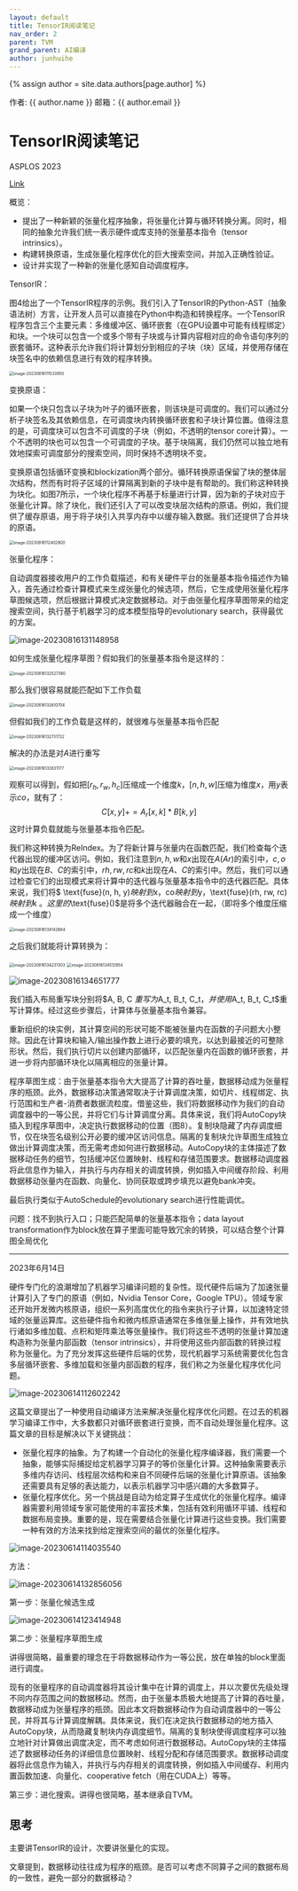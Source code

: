 ```yaml
---
layout: default
title: TensorIR阅读笔记
nav_order: 2
parent: TVM
grand_parent: AI编译
author: junhuihe
---
```


{% assign author = site.data.authors[page.author] %}
<div> 作者: {{ author.name }}  
 邮箱：{{ author.email }}
</div>

<script type="text/javascript" async
  src="https://cdnjs.cloudflare.com/ajax/libs/mathjax/2.7.7/MathJax.js?config=TeX-MML-AM_CHTML">
</script>

<script type="text/x-mathjax-config">
  MathJax.Hub.Config({
    tex2jax: {
      inlineMath: [['$','$'], ['\\(','\\)']],
      processEscapes: true
    }
  });
</script>

# TensorIR阅读笔记

ASPLOS 2023

[Link](./TensorIR.pdf)

概览：

- 提出了一种新颖的张量化程序抽象，将张量化计算与循环转换分离。同时，相同的抽象允许我们统一表示硬件或库支持的张量基本指令（tensor intrinsics）。 
- 构建转换原语，生成张量化程序优化的巨大搜索空间，并加入正确性验证。 
- 设计并实现了一种新的张量化感知自动调度程序。

TensorIR：

图4给出了一个TensorIR程序的示例。我们引入了TensorIR的Python-AST（抽象语法树）方言，让开发人员可以直接在Python中构造和转换程序。一个TensorIR程序包含三个主要元素：多维缓冲区、循环嵌套（在GPU设置中可能有线程绑定）和块。一个块可以包含一个或多个带有子块或与计算内容相对应的命令语句序列的嵌套循环。这种表示允许我们将计算划分到相应的子块（块）区域，并使用存储在块签名中的依赖信息进行有效的程序转换。

<img src="./TensorIR%E9%98%85%E8%AF%BB%E7%AC%94%E8%AE%B0.assets/image-20230816111533950.png" alt="image-20230816111533950" style="zoom:50%;" />

变换原语：

如果一个块只包含以子块为叶子的循环嵌套，则该块是可调度的。我们可以通过分析子块签名及其依赖信息，在可调度块内转换循环嵌套和子块计算位置。值得注意的是，可调度块可以包含不可调度的子块（例如，不透明的tensor core计算）。一个不透明的块也可以包含一个可调度的子块。基于块隔离，我们仍然可以独立地有效地探索可调度部分的搜索空间，同时保持不透明块不变。

变换原语包括循环变换和blockization两个部分。循环转换原语保留了块的整体层次结构，然而有时将子区域的计算隔离到新的子块中是有帮助的。我们称这种转换为块化。如图7所示，一个块化程序不再基于标量进行计算，因为新的子块对应于张量化计算。除了块化，我们还引入了可以改变块层次结构的原语。例如，我们提供了缓存原语，用于将子块引入共享内存中以缓存输入数据。我们还提供了合并块的原语。

<img src="./TensorIR%E9%98%85%E8%AF%BB%E7%AC%94%E8%AE%B0.assets/image-20230816112402800.png" alt="image-20230816112402800" style="zoom:50%;" />

张量化程序：

自动调度器接收用户的工作负载描述，和有关硬件平台的张量基本指令描述作为输入，首先通过检查计算模式来生成张量化的候选项，然后，它生成使用张量化程序草图候选项，然后根据计算模式决定数据移动。对于由张量化程序草图带来的给定搜索空间，执行基于机器学习的成本模型指导的evolutionary search，获得最优的方案。

![image-20230816131148958](./TensorIR%E9%98%85%E8%AF%BB%E7%AC%94%E8%AE%B0.assets/image-20230816131148958.png)

如何生成张量化程序草图？假如我们的张量基本指令是这样的：

<img src="./TensorIR%E9%98%85%E8%AF%BB%E7%AC%94%E8%AE%B0.assets/image-20230816132527390.png" alt="image-20230816132527390" style="zoom: 50%;" />

那么我们很容易就能匹配如下工作负载

<img src="./TensorIR%E9%98%85%E8%AF%BB%E7%AC%94%E8%AE%B0.assets/image-20230816132610704.png" alt="image-20230816132610704" style="zoom:50%;" />

但假如我们的工作负载是这样的，就很难与张量基本指令匹配

<img src="./TensorIR%E9%98%85%E8%AF%BB%E7%AC%94%E8%AE%B0.assets/image-20230816132731722.png" alt="image-20230816132731722" style="zoom:50%;" />

解决的办法是对$A$进行重写

<img src="./TensorIR%E9%98%85%E8%AF%BB%E7%AC%94%E8%AE%B0.assets/image-20230816132831177.png" alt="image-20230816132831177" style="zoom:50%;" />

观察可以得到，假如把$[r_h,r_w,h_c]$压缩成一个维度$k$，$[n, h, w]$压缩为维度$x$，用$y$表示$co$，就有了：
$$
C[x, y] += A_r[x, k] * B[k, y]
$$
这时计算负载就能与张量基本指令匹配。

我们称这种转换为ReIndex。为了将新计算与张量内在函数匹配，我们检查每个迭代器出现的缓冲区访问。例如，我们注意到$n, h, w$和$x$出现在$A(Ar)$的索引中，$c, o$和$y$出现在$B$、$C$的索引中，$rh, rw, rc$和$k$出现在$A$、$C$的索引中。然后，我们可以通过检查它们的出现模式来将计算中的迭代器与张量基本指令中的迭代器匹配。具体来说，我们将$ \text{fuse}(n, h, y)$映射到$x$，$co$映射到$y$，$\text{fuse}(rh, rw, rc)$映射到$k $。这里的$\text{fuse}()$是将多个迭代器融合在一起，（即将多个维度压缩成一个维度）

<img src="./TensorIR%E9%98%85%E8%AF%BB%E7%AC%94%E8%AE%B0.assets/image-20230816134142684.png" alt="image-20230816134142684" style="zoom:50%;" />

之后我们就能将计算转换为：

<img src="./TensorIR%E9%98%85%E8%AF%BB%E7%AC%94%E8%AE%B0.assets/image-20230816134231303.png" alt="image-20230816134231303" style="zoom:50%;" />

<img src="./TensorIR%E9%98%85%E8%AF%BB%E7%AC%94%E8%AE%B0.assets/image-20230816134512954.png" alt="image-20230816134512954" style="zoom:50%;" />

![image-20230816134651777](./TensorIR%E9%98%85%E8%AF%BB%E7%AC%94%E8%AE%B0.assets/image-20230816134651777.png)

我们插入布局重写块分别将$A, B, C $重写为$A_t, B_t, C_t$，并使用$A_t, B_t, C_t$重写计算体。经过这些步骤后，计算体与张量基本指令兼容。

重新组织的块实例，其计算空间的形状可能不能被张量内在函数的子问题大小整除。因此在计算块和输入/输出操作数上进行必要的填充，以达到最接近的可整除形状。然后，我们执行切片以创建内部循环，以匹配张量内在函数的循环嵌套，并进一步将内部循环块化以隔离相应的张量计算。

程序草图生成：由于张量基本指令大大提高了计算的吞吐量，数据移动成为张量程序的瓶颈。此外，数据移动决策通常取决于计算调度决策，如切片、线程绑定、执行范围和生产者-消费者数据流粒度。借鉴这些，我们将数据移动作为我们的自动调度器中的一等公民，并将它们与计算调度分离。具体来说，我们将AutoCopy块插入到程序草图中，决定执行数据移动的位置（图8）。复制块隐藏了内存调度细节，仅在块签名级别公开必要的缓冲区访问信息。隔离的复制块允许草图生成独立做出计算调度决策，而无需考虑如何进行数据移动。AutoCopy块的主体描述了数据移动任务的细节，包括缓冲区位置映射、线程和存储范围要求。数据移动调度器将此信息作为输入，并执行与内存相关的调度转换，例如插入中间缓存阶段、利用数据移动张量内在函数、向量化、协同获取或跨步填充以避免bank冲突。

最后执行类似于AutoSchedule的evolutionary search进行性能调优。

问题：找不到执行入口；只能匹配简单的张量基本指令；data layout transformation作为block放在算子里面可能导致冗余的转换，可以结合整个计算图全局优化

---

2023年6月14日

硬件专门化的浪潮增加了机器学习编译问题的复杂性。现代硬件后端为了加速张量计算引入了专门的原语（例如，Nvidia Tensor Core，Google TPU）。领域专家还开始开发微内核原语，组织一系列高度优化的指令来执行子计算，以加速特定领域的张量运算库。这些硬件指令和微内核原语通常在多维张量上操作，并有效地执行诸如多维加载、点积和矩阵乘法等张量操作。我们将这些不透明的张量计算加速构造称为张量内部函数（tensor intrinsics），并将使用这些内部函数的转换过程称为张量化。为了充分发挥这些硬件后端的优势，现代机器学习系统需要优化包含多层循环嵌套、多维加载和张量内部函数的程序，我们称之为张量化程序优化问题。

![image-20230614112602242](./TensorIR%E9%98%85%E8%AF%BB%E7%AC%94%E8%AE%B0.assets/image-20230614112602242.png)

这篇文章提出了一种使用自动编译方法来解决张量化程序优化问题。在过去的机器学习编译工作中，大多数都只对循环嵌套进行变换，而不自动处理张量化程序。这篇文章的目标是解决以下关键挑战：

- 张量化程序的抽象。为了构建一个自动化的张量化程序编译器，我们需要一个抽象，能够实际捕捉给定机器学习算子的等价张量化计算。这种抽象需要表示多维内存访问、线程层次结构和来自不同硬件后端的张量化计算原语。该抽象还需要具有足够的表达能力，以表示机器学习中感兴趣的大多数算子。
- 张量化程序优化。另一个挑战是自动为给定算子生成优化的张量化程序。编译器需要利用领域专家可能使用的丰富技术集，包括有效利用循环平铺、线程和数据布局变换。重要的是，现在需要结合张量化计算进行这些变换。我们需要一种有效的方法来找到给定搜索空间的最优的张量化程序。

![image-20230614114035540](./TensorIR%E9%98%85%E8%AF%BB%E7%AC%94%E8%AE%B0.assets/image-20230614114035540.png)

方法：

![image-20230614132856056](./TensorIR%E9%98%85%E8%AF%BB%E7%AC%94%E8%AE%B0.assets/image-20230614132856056.png)

第一步：张量化候选生成

![image-20230614123414948](./TensorIR%E9%98%85%E8%AF%BB%E7%AC%94%E8%AE%B0.assets/image-20230614123414948.png)

第二步：张量程序草图生成

讲得很简略，最重要的理念在于将数据移动作为一等公民，放在单独的block里面进行调度。

现有的张量程序的自动调度器将其设计集中在计算的调度上，并以次要优先级处理不同内存范围之间的数据移动。然而，由于张量本质极大地提高了计算的吞吐量，数据移动成为张量程序的瓶颈。因此本文将数据移动作为自动调度器中的一等公民，并将其与计算调度解耦。具体来说，我们在决定执行数据移动的地方插入AutoCopy块，从而隐藏复制块内存调度细节。隔离的复制块使得调度程序可以独立地针对计算做出调度决定，而不考虑如何进行数据移动。AutoCopy块的主体描述了数据移动任务的详细信息位置映射、线程分配和存储范围要求。数据移动调度器将此信息作为输入，并执行与内存相关的调度转换，例如插入中间缓存、利用内置函数加速、向量化、cooperative fetch（用在CUDA上）等等。

第三步：进化搜索。讲得也很简略，基本继承自TVM。

## 思考

主要讲TensorIR的设计，次要讲张量化的实现。

文章提到，数据移动往往成为程序的瓶颈。是否可以考虑不同算子之间的数据布局的一致性，避免一部分的数据移动？